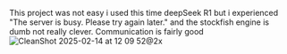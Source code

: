 This project was not easy i used this time deepSeek R1 but i experienced "The server is busy. Please try again later."
and the stockfish engine is dumb not really clever. Communication is fairly good
![CleanShot 2025-02-14 at 12 09 52@2x](https://github.com/user-attachments/assets/65792726-6700-454b-8e02-7a8c16dd4cf1)
